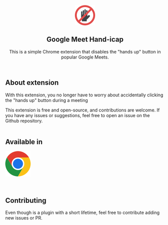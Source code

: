<div align="center">
  <img width="64" src="icons/icon-128.png">
  <h2>Google Meet Hand-icap</h2>
  <p>This is a simple Chrome extension that disables the "hands up" button in popular Google Meets.</p>
</div>

</br>

## About extension

</p>With this extension, you no longer have to worry about accidentally clicking the "hands up" button during a meeting</p>
<p>This extension is free and open-source, and contributions are welcome. If you have any issues or suggestions, feel free to open an issue on the Github repository.</>

</br>
</br>

## Available in

[![Chrome](assets/chrome.svg "Chrome")](https://chrome.google.com/webstore/detail/bljlecllhladobdompcodikpgoppgdbi)

</br>

## Contributing

Even though is a plugin with a short lifetime, feel free to contribute adding new issues or PR.
